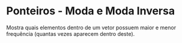 # Ponteiros - Moda e Moda Inversa

Mostra quais elementos dentro de um vetor possuem maior e menor frequência (quantas vezes aparecem dentro deste).